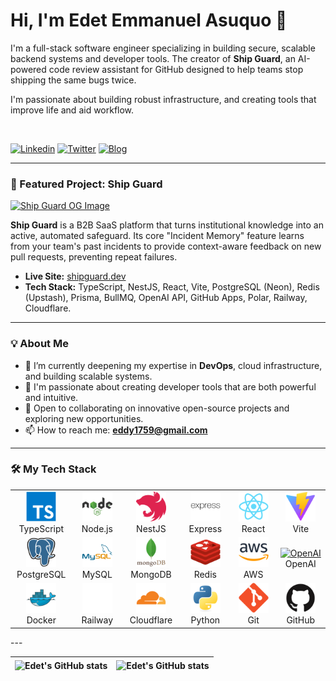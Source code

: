 
# Hi, I'm Edet Emmanuel Asuquo 👋

I'm a full-stack software engineer specializing in building secure, scalable backend systems and developer tools. The creator of **Ship Guard**, an AI-powered code review assistant for GitHub designed to help teams stop shipping the same bugs twice.

I'm passionate about building robust infrastructure, and creating tools that improve life and aid workflow.

<img src="https://komarev.com/ghpvc/?username=eddy1759&style=flat-square&color=blue" alt=""/>

[![Linkedin](https://img.shields.io/badge/-LinkedIn-blue?style=for-the-badge&logo=Linkedin&logoColor=white)](https://www.linkedin.com/in/edet-e-asuquo)
[![Twitter](https://img.shields.io/badge/-@eddyozone-1ca0f1?style=for-the-badge&logo=twitter&logoColor=white)](https://twitter.com/eddyozone)
[![Blog](https://img.shields.io/badge/-Blog-orange?style=for-the-badge&logo=hashnode&logoColor=white)](https://eddy.hashnode.dev/)

---

### 🚀 Featured Project: Ship Guard

<a href="https://shipguard.dev" target="_blank">
  <img src="https://shipguard.dev/og-image.png" alt="Ship Guard OG Image" />
</a>

**Ship Guard** is a B2B SaaS platform that turns institutional knowledge into an active, automated safeguard. Its core "Incident Memory" feature learns from your team's past incidents to provide context-aware feedback on new pull requests, preventing repeat failures.

* **Live Site:** [shipguard.dev](https://shipguard.dev)
* **Tech Stack:** TypeScript, NestJS, React, Vite, PostgreSQL (Neon), Redis (Upstash), Prisma, BullMQ, OpenAI API, GitHub Apps, Polar, Railway, Cloudflare.

---

### 💡 About Me

-   🌱 I’m currently deepening my expertise in **DevOps**, cloud infrastructure, and building scalable systems.
-   🚀 I'm passionate about creating developer tools that are both powerful and intuitive.
-   🤝 Open to collaborating on innovative open-source projects and exploring new opportunities.
-   📫 How to reach me: **eddy1759@gmail.com**

---
### 🛠️ My Tech Stack

<table>
  <tr>
    <td align="center" width="96">
      <a href="#-my-tech-stack">
        <img src="https://raw.githubusercontent.com/devicons/devicon/master/icons/typescript/typescript-original.svg" width="48" height="48" alt="TypeScript" />
      </a>
      <br>TypeScript
    </td>
    <td align="center" width="96">
      <a href="#-my-tech-stack">
        <img src="https://raw.githubusercontent.com/devicons/devicon/master/icons/nodejs/nodejs-original-wordmark.svg" width="48" height="48" alt="Node.js" />
      </a>
      <br>Node.js
    </td>
    <td align="center" width="96">
      <a href="#-my-tech-stack">
        <img src="https://raw.githubusercontent.com/devicons/devicon/master/icons/nestjs/nestjs-plain.svg" width="48" height="48" alt="NestJS" />
      </a>
      <br>NestJS
    </td>
    <td align="center" width="96">
      <a href="#-my-tech-stack">
        <img src="https://raw.githubusercontent.com/devicons/devicon/master/icons/express/express-original-wordmark.svg" width="48" height="48" alt="Express" />
      </a>
      <br>Express
    </td>
    <td align="center" width="96">
      <a href="#-my-tech-stack">
        <img src="https://raw.githubusercontent.com/devicons/devicon/master/icons/react/react-original.svg" width="48" height="48" alt="React" />
      </a>
      <br>React
    </td>
     <td align="center" width="96">
      <a href="#-my-tech-stack">
        <img src="https://raw.githubusercontent.com/devicons/devicon/master/icons/vitejs/vitejs-original.svg" width="48" height="48" alt="Vite" />
      </a>
      <br>Vite
    </td>
  </tr>
  <tr>
    <td align="center" width="96">
      <a href="#-my-tech-stack">
        <img src="https://raw.githubusercontent.com/devicons/devicon/master/icons/postgresql/postgresql-original.svg" width="48" height="48" alt="PostgreSQL" />
      </a>
      <br>PostgreSQL
    </td>
    <td align="center" width="96">
      <a href="#-my-tech-stack">
        <img src="https://raw.githubusercontent.com/devicons/devicon/master/icons/mysql/mysql-original-wordmark.svg" width="48" height="48" alt="MySQL" />
      </a>
      <br>MySQL
    </td>
    <td align="center" width="96">
      <a href="#-my-tech-stack">
        <img src="https://raw.githubusercontent.com/devicons/devicon/master/icons/mongodb/mongodb-original-wordmark.svg" width="48" height="48" alt="MongoDB" />
      </a>
      <br>MongoDB
    </td>
    <td align="center" width="96">
      <a href="#-my-tech-stack">
        <img src="https://raw.githubusercontent.com/devicons/devicon/master/icons/redis/redis-original.svg" width="48" height="48" alt="Redis" />
      </a>
      <br>Redis
    </td>
    <td align="center" width="96">
      <a href="#-my-tech-stack">
        <img src="https://raw.githubusercontent.com/devicons/devicon/master/icons/amazonwebservices/amazonwebservices-original-wordmark.svg" width="48" height="48" alt="AWS" />
      </a>
      <br>AWS
    </td>
    <td align="center" width="96">
      <a href="#-my-tech-stack">
        <img src="https://cdn.simpleicons.org/openai/412991" width="48" height="48" alt="OpenAI" />
      </a>
      <br>OpenAI
    </td>
  </tr>
   <tr>
    <td align="center" width="96">
      <a href="#-my-tech-stack">
        <img src="https://raw.githubusercontent.com/devicons/devicon/master/icons/docker/docker-original.svg" width="48" height="48" alt="Docker" />
      </a>
      <br>Docker
    </td>
    <td align="center" width="96">
      <a href="#-my-tech-stack">
        <img src="https://raw.githubusercontent.com/devicons/devicon/master/icons/railway/railway-original.svg" width="48" height="48" alt="Railway" />
      </a>
      <br>Railway
    </td>
    <td align="center" width="96">
      <a href="#-my-tech-stack">
        <img src="https://raw.githubusercontent.com/devicons/devicon/master/icons/cloudflare/cloudflare-original.svg" width="48" height="48" alt="Cloudflare" />
      </a>
      <br>Cloudflare
    </td>
    <td align="center" width="96">
      <a href="#-my-tech-stack">
        <img src="https://raw.githubusercontent.com/devicons/devicon/master/icons/python/python-original.svg" width="48" height="48" alt="Python" />
      </a>
      <br>Python
    </td>
    <td align="center" width="96">
      <a href="#-my-tech-stack">
        <img src="https://raw.githubusercontent.com/devicons/devicon/master/icons/git/git-original.svg" width="48" height="48" alt="Git" />
      </a>
      <br>Git
    </td>
     <td align="center" width="96">
      <a href="#-my-tech-stack">
        <img src="https://raw.githubusercontent.com/devicons/devicon/master/icons/github/github-original.svg" width="48" height="48" alt="GitHub" />
      </a>
      <br>GitHub
    </td>
  </tr>
</table>
---

| <img align="center" src="https://github-readme-stats.vercel.app/api?username=eddy1759&show_icons=true&include_all_commits=true&show=prs_merged,prs_merged_percentage" alt="Edet's GitHub stats" /> | <img align="center" src="https://github-readme-stats.vercel.app/api/top-langs/?username=eddy1759&langs_count=12&layout=compact&theme=dark&background=000000&hide_border=true" alt="Edet's GitHub stats" /> |
| ------------- | ------------- |
